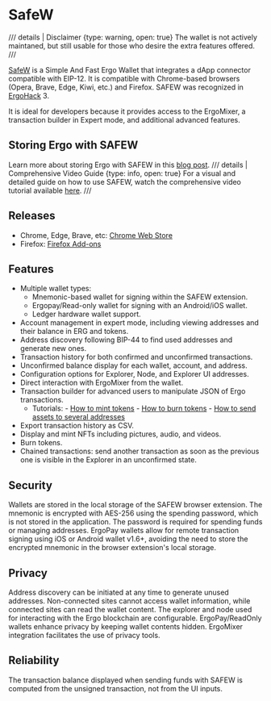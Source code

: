 # SafeW

/// details | Disclaimer
    {type: warning, open: true}
The wallet is not actively maintaned, but still usable for those who desire the extra features offered.
///

[SafeW](https://github.com/ThierryM1212/SAFEW) is a Simple And Fast Ergo Wallet that integrates a dApp connector compatible with EIP-12. It is compatible with Chrome-based browsers (Opera, Brave, Edge, Kiwi, etc.) and Firefox. SAFEW was recognized in [ErgoHack](ergohack.md) 3.

It is ideal for developers because it provides access to the ErgoMixer, a transaction builder in Expert mode, and additional advanced features.

## Storing Ergo with SAFEW

Learn more about storing Ergo with SAFEW in this [blog post](https://ergoplatform.org/en/blog/2022-03-25-storing-ergo-safew/).
/// details | Comprehensive Video Guide
    {type: info, open: true}
For a visual and detailed guide on how to use SAFEW, watch the comprehensive video tutorial available [here](https://www.youtube.com/watch?v=DFf-dDlCpzM).
///

## Releases

- Chrome, Edge, Brave, etc: [Chrome Web Store](https://chrome.google.com/webstore/detail/simple-and-fast-ergo-wall/fmpbldieijjehhalgjblbpgjmijencll/)
- Firefox: [Firefox Add-ons](https://addons.mozilla.org/en-US/firefox/addon/safew/)

## Features

- Multiple wallet types:
  - Mnemonic-based wallet for signing within the SAFEW extension.
  - Ergopay/Read-only wallet for signing with an Android/iOS wallet.
  - Ledger hardware wallet support.
- Account management in expert mode, including viewing addresses and their balance in ERG and tokens.
- Address discovery following BIP-44 to find used addresses and generate new ones.
- Transaction history for both confirmed and unconfirmed transactions.
- Unconfirmed balance display for each wallet, account, and address.
- Configuration options for Explorer, Node, and Explorer UI addresses.
- Direct interaction with ErgoMixer from the wallet.
- Transaction builder for advanced users to manipulate JSON of Ergo transactions.
  - Tutorials:
                - [How to mint tokens](https://youtu.be/YR0jkbMLaAY)
                - [How to burn tokens](https://youtu.be/OcyziMIXTtk)
                - [How to send assets to several addresses](https://youtu.be/3N7Qn2BgH0U)
- Export transaction history as CSV.
- Display and mint NFTs including pictures, audio, and videos.
- Burn tokens.
- Chained transactions: send another transaction as soon as the previous one is visible in the Explorer in an unconfirmed state.

## Security

Wallets are stored in the local storage of the SAFEW browser extension. The mnemonic is encrypted with AES-256 using the spending password, which is not stored in the application. The password is required for spending funds or managing addresses. ErgoPay wallets allow for remote transaction signing using iOS or Android wallet v1.6+, avoiding the need to store the encrypted mnemonic in the browser extension's local storage.

## Privacy

Address discovery can be initiated at any time to generate unused addresses. Non-connected sites cannot access wallet information, while connected sites can read the wallet content. The explorer and node used for interacting with the Ergo blockchain are configurable. ErgoPay/ReadOnly wallets enhance privacy by keeping wallet contents hidden. ErgoMixer integration facilitates the use of privacy tools.

## Reliability

The transaction balance displayed when sending funds with SAFEW is computed from the unsigned transaction, not from the UI inputs.
